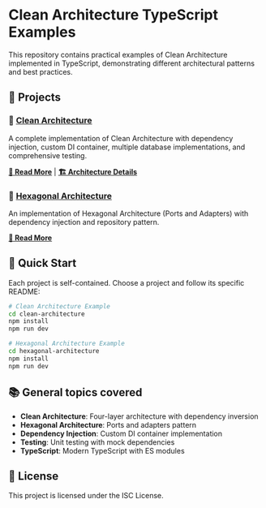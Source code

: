 # Clean Architecture TypeScript Examples

This repository contains practical examples of Clean Architecture implemented in TypeScript, demonstrating different architectural patterns and best practices.

## 📁 Projects

### 🧹 [Clean Architecture](./clean-architecture/)

A complete implementation of Clean Architecture with dependency injection, custom DI container, multiple database implementations, and comprehensive testing.

**[📖 Read More](./clean-architecture/README.md)** | **[🏗️ Architecture Details](./clean-architecture/ARCHITECTURE.md)**

### 🐝 [Hexagonal Architecture](./hexagonal-architecture/)

An implementation of Hexagonal Architecture (Ports and Adapters) with dependency injection and repository pattern.

**[📖 Read More](./hexagonal-architecture/README.md)**

## 🚀 Quick Start

Each project is self-contained. Choose a project and follow its specific README:

```bash
# Clean Architecture Example
cd clean-architecture
npm install
npm run dev

# Hexagonal Architecture Example  
cd hexagonal-architecture
npm install
npm run dev
```

## 📚 General topics covered

- **Clean Architecture**: Four-layer architecture with dependency inversion
- **Hexagonal Architecture**: Ports and adapters pattern
- **Dependency Injection**: Custom DI container implementation
- **Testing**: Unit testing with mock dependencies
- **TypeScript**: Modern TypeScript with ES modules

## 📄 License

This project is licensed under the ISC License.